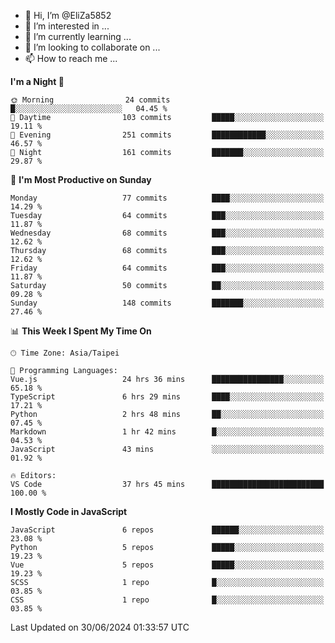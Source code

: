 - 👋 Hi, I’m @EliZa5852
- 👀 I’m interested in ...
- 🌱 I’m currently learning ...
- 💞️ I’m looking to collaborate on ...
- 📫 How to reach me ...

<!--START_SECTION:waka-->
**I'm a Night 🦉** 

```text
🌞 Morning                24 commits          █░░░░░░░░░░░░░░░░░░░░░░░░   04.45 % 
🌆 Daytime                103 commits         █████░░░░░░░░░░░░░░░░░░░░   19.11 % 
🌃 Evening                251 commits         ████████████░░░░░░░░░░░░░   46.57 % 
🌙 Night                  161 commits         ███████░░░░░░░░░░░░░░░░░░   29.87 % 
```
📅 **I'm Most Productive on Sunday** 

```text
Monday                   77 commits          ████░░░░░░░░░░░░░░░░░░░░░   14.29 % 
Tuesday                  64 commits          ███░░░░░░░░░░░░░░░░░░░░░░   11.87 % 
Wednesday                68 commits          ███░░░░░░░░░░░░░░░░░░░░░░   12.62 % 
Thursday                 68 commits          ███░░░░░░░░░░░░░░░░░░░░░░   12.62 % 
Friday                   64 commits          ███░░░░░░░░░░░░░░░░░░░░░░   11.87 % 
Saturday                 50 commits          ██░░░░░░░░░░░░░░░░░░░░░░░   09.28 % 
Sunday                   148 commits         ███████░░░░░░░░░░░░░░░░░░   27.46 % 
```


📊 **This Week I Spent My Time On** 

```text
🕑︎ Time Zone: Asia/Taipei

💬 Programming Languages: 
Vue.js                   24 hrs 36 mins      ████████████████░░░░░░░░░   65.18 % 
TypeScript               6 hrs 29 mins       ████░░░░░░░░░░░░░░░░░░░░░   17.21 % 
Python                   2 hrs 48 mins       ██░░░░░░░░░░░░░░░░░░░░░░░   07.45 % 
Markdown                 1 hr 42 mins        █░░░░░░░░░░░░░░░░░░░░░░░░   04.53 % 
JavaScript               43 mins             ░░░░░░░░░░░░░░░░░░░░░░░░░   01.92 % 

🔥 Editors: 
VS Code                  37 hrs 45 mins      █████████████████████████   100.00 % 
```

**I Mostly Code in JavaScript** 

```text
JavaScript               6 repos             ██████░░░░░░░░░░░░░░░░░░░   23.08 % 
Python                   5 repos             █████░░░░░░░░░░░░░░░░░░░░   19.23 % 
Vue                      5 repos             █████░░░░░░░░░░░░░░░░░░░░   19.23 % 
SCSS                     1 repo              █░░░░░░░░░░░░░░░░░░░░░░░░   03.85 % 
CSS                      1 repo              █░░░░░░░░░░░░░░░░░░░░░░░░   03.85 % 
```




 Last Updated on 30/06/2024 01:33:57 UTC
<!--END_SECTION:waka-->

